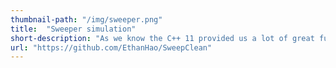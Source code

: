 ```yaml
---
thumbnail-path: "/img/sweeper.png"
title:  "Sweeper simulation"
short-description: "As we know the C++ 11 provided us a lot of great functionalities. It is very convinect for us to use these functionalities to address our issues."
url: "https://github.com/EthanHao/SweepClean"
---
```


